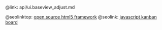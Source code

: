 @link: api/ui.baseview_adjust.md

@seolinktop: [open source html5 framework](https://webix.com)
@seolink: [javascript kanban board](https://webix.com/kanban/)